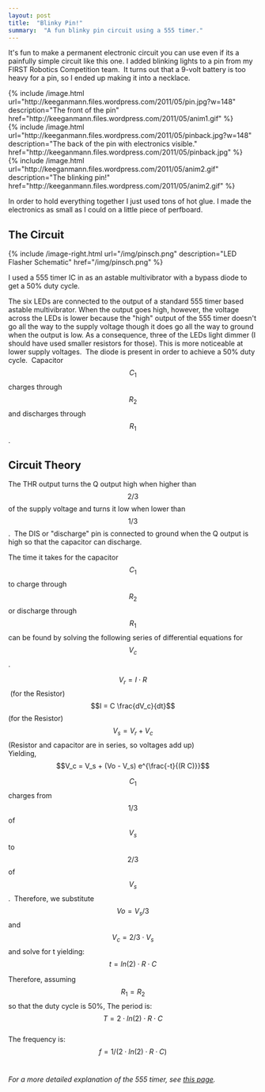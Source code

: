 ```yaml
---
layout: post
title:  "Blinky Pin!"
summary:  "A fun blinky pin circuit using a 555 timer."
---
```

It's fun to make a permanent electronic circuit you can use even if its a painfully simple circuit like this one.  I added blinking lights to a pin from my FIRST Robotics Competition team.  It turns out that a 9-volt battery is too heavy for a pin, so I ended up making it into a necklace.


<div class="row">
<div class="col-xs-3 col-md-3">
{% include /image.html url="http://keeganmann.files.wordpress.com/2011/05/pin.jpg?w=148" description="The front of the pin" href="http://keeganmann.files.wordpress.com/2011/05/anim1.gif" %}
</div>
<div class="col-xs-3 col-md-3">
{% include /image.html url="http://keeganmann.files.wordpress.com/2011/05/pinback.jpg?w=148" description="The back of the pin with electronics visible." href="http://keeganmann.files.wordpress.com/2011/05/pinback.jpg" %}
</div>
<div class="col-xs-3 col-md-3">
{% include /image.html url="http://keeganmann.files.wordpress.com/2011/05/anim2.gif" description="The blinking pin!" href="http://keeganmann.files.wordpress.com/2011/05/anim2.gif" %}
</div>
</div>

In order to hold everything together I just used tons of hot glue. I made the electronics as small as I could on a little piece of perfboard.  

The Circuit
-------------
{% include /image-right.html url="/img/pinsch.png" description="LED Flasher Schematic" href="/img/pinsch.png" %}

I used a 555 timer IC in as an astable multivibrator with a bypass diode to get a 50% duty cycle.


The six LEDs are connected to the output of a standard 555 timer based astable multivibrator. When the output goes high, however, the voltage across the LEDs is lower because the "high" output of the 555 timer doesn't go all the way to the supply voltage though it does go all the way to ground when the output is low. As a consequence, three of the LEDs light dimmer (I should have used smaller resistors for those). This is more noticeable at lower supply voltages.  The diode is present in order to achieve a 50% duty cycle.  Capacitor $$C_1$$ charges through $$R_2$$ and discharges through $$R_1$$.

Circuit Theory
-----------------
The THR output turns the Q output high when higher than $$2/3$$ of the supply voltage and turns it low when lower than $$1/3$$.  The DIS or "discharge" pin is connected to ground when the Q output is high so that the capacitor can discharge.

The time it takes for the capacitor $$C_1$$ to charge through $$R_2$$ or discharge through $$R_1$$ can be found by solving the following series of differential equations for  $$ V_c $$ .

$$V_r = I \cdot R$$
  (for the Resistor)<br/>
$$I = C \frac{dV_c}{dt}$$
  (for the Resistor)<br/>
$$V_s = V_r + V_c $$
  (Resistor and capacitor are in series, so voltages add up)<br/>
Yielding,<br/>
$$V_c = V_s + (Vo - V_s) e^{\frac{-t}{(R C)}}$$

$$C_1$$ charges from $$1/3$$ of $$V_s$$ to $$2/3$$ of $$V_s$$.  Therefore, we substitute $$Vo = V_s / 3$$ and $$V_c = 2 / 3 \cdot V_s$$ and solve for t yielding:
$$t = ln(2) \cdot R \cdot C$$

Therefore, assuming $$R_1 = R_2$$ so that the duty cycle is 50%,
The period is:    $$T = 2 \cdot ln(2) \cdot R \cdot C$$<br/>
The frequency is:    $$f = 1 / ( 2 \cdot ln(2) \cdot R \cdot C)$$<br/>

<em>
For a more detailed explanation of the 555 timer, see <a href="http://www.doctronics.co.uk/555.htm" target="_blank">this page</a>.
</em>


<script type="text/javascript"
  src="http://cdn.mathjax.org/mathjax/latest/MathJax.js?config=TeX-AMS-MML_HTMLorMML">
</script>
<script type="text/x-mathjax-config">
  MathJax.Hub.Config({tex2jax: {inlineMath: [['$',''], ['\\(','\\)']]}});
</script>